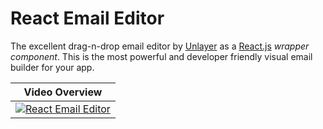 # React Email Editor

The excellent drag-n-drop email editor by [Unlayer](https://unlayer.com) as a [React.js](http://facebook.github.io/react) *wrapper component*. This is the most powerful and developer friendly visual email builder for your app.

Video Overview |
:---: |
[![React Email Editor](https://s3.amazonaws.com/unroll-assets/unrollyoutube.png)](https://www.youtube.com/watch?v=MIWhX-NF3j8) |



